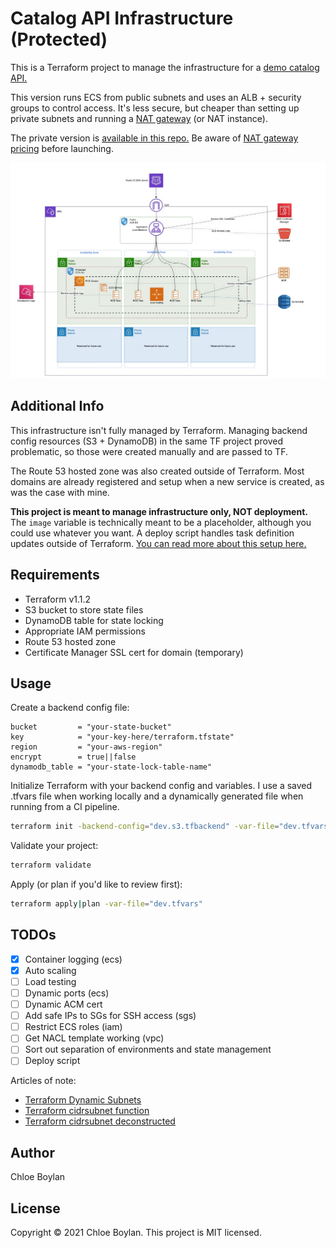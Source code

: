 # Catalog API Infrastructure (Protected)
This is a Terraform project to manage the infrastructure for a [demo catalog API.](https://github.com/animaldna/catalog-api)

This version runs ECS from public subnets and uses an ALB + security groups to control access. It's less secure, but cheaper than setting up private subnets and running a [NAT gateway](https://docs.aws.amazon.com/vpc/latest/userguide/vpc-nat-gateway.html) (or NAT instance).

The private version is [available in this repo.]() Be aware of [NAT gateway pricing](https://aws.amazon.com/vpc/pricing/) before launching.

![Public ECS architecture](./catalog_api_infra_public.jpg)

## Additional Info
This infrastructure isn't fully managed by Terraform. Managing backend config resources (S3 + DynamoDB) in the same TF project proved problematic, so those were created manually and are passed to TF.

The Route 53 hosted zone was also created outside of Terraform. Most domains are already registered and setup when a new service is created, as was the case with mine.

**This project is meant to manage infrastructure only, NOT deployment.** The `image` variable is technically meant to be a placeholder, although you could use whatever you want. A deploy script handles task definition updates outside of Terraform. [You can read more about this setup here.]()

## Requirements
- Terraform v1.1.2
- S3 bucket to store state files
- DynamoDB table for state locking
- Appropriate IAM permissions
- Route 53 hosted zone
- Certificate Manager SSL cert for domain (temporary)

## Usage
Create a backend config file:
```
bucket         = "your-state-bucket"
key            = "your-key-here/terraform.tfstate"
region         = "your-aws-region"
encrypt        = true||false
dynamodb_table = "your-state-lock-table-name"
```

Initialize Terraform with your backend config and variables. I use a saved .tfvars file when working locally and a dynamically generated file when running from a CI pipeline.

```sh
terraform init -backend-config="dev.s3.tfbackend" -var-file="dev.tfvars"
```

Validate your project:

```sh
terraform validate
```

Apply (or plan if you'd like to review first):
```sh
terraform apply|plan -var-file="dev.tfvars"
```

## TODOs
- [x] Container logging (ecs)
- [x] Auto scaling
- [ ] Load testing
- [ ] Dynamic ports (ecs)
- [ ] Dynamic ACM cert
- [ ] Add safe IPs to SGs for SSH access (sgs)
- [ ] Restrict ECS roles (iam)
- [ ] Get NACL template working (vpc)
- [ ] Sort out separation of environments and state management
- [ ] Deploy script

Articles of note: 
- [Terraform Dynamic Subnets](https://medium.com/prodopsio/terraform-aws-dynamic-subnets-455619dd1977)
- [Terraform cidrsubnet function](https://www.terraform.io/language/functions/cidrsubnet)
- [Terraform cidrsubnet deconstructed](http://blog.itsjustcode.net/blog/2017/11/18/terraform-cidrsubnet-deconstructed/)

## Author
Chloe Boylan

## License
Copyright © 2021 Chloe Boylan.
This project is MIT licensed.
